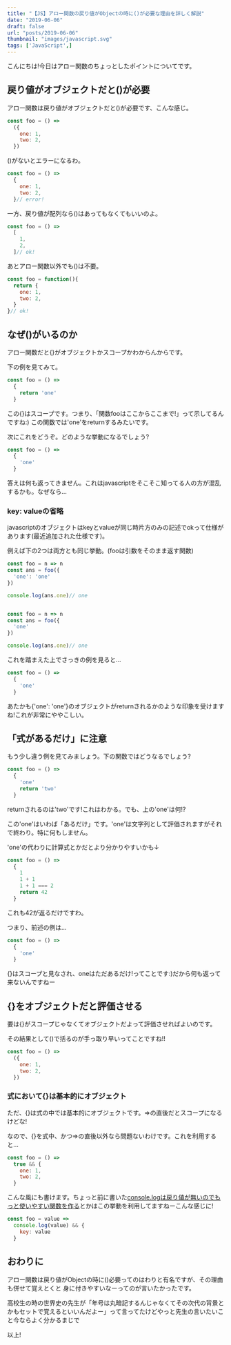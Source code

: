 ```yaml
---
title: "【JS】アロー関数の戻り値がObjectの時に()が必要な理由を詳しく解説"
date: "2019-06-06"
draft: false
url: "posts/2019-06-06"
thumbnail: "images/javascript.svg"
tags: ['JavaScript',]
---
```


こんにちは!今日はアロー関数のちょっとしたポイントについてです。

## 戻り値がオブジェクトだと()が必要

アロー関数は戻り値がオブジェクトだと()が必要です、こんな感じ。

```javascript
const foo = () =>
  ({
    one: 1,
    two: 2,
  })
```

()がないとエラーになるわ。

```javascript
const foo = () =>
  {
    one: 1,
    two: 2,
  }// error!
```

一方、戻り値が配列なら()はあってもなくてもいいのよ。

```javascript
const foo = () =>
  [
    1,
    2,
  ]// ok!
```

あとアロー関数以外でも()は不要。
```javascript
const foo = function(){
  return {
    one: 1,
    two: 2,
  }
}// ok!
```

## なぜ()がいるのか

アロー関数だと{}がオブジェクトかスコープかわからんからです。

下の例を見てみて。


```javascript
const foo = () =>
  {
    return 'one'
  }
```

この{}はスコープです。つまり、「関数fooはここからここまで!」って示してるんですね:)
この関数では'one'をreturnするみたいです。

次にこれをどうぞ。どのような挙動になるでしょう?

```javascript
const foo = () =>
  {
    'one'
  }
```

答えは何も返ってきません。これはjavascriptをそこそこ知ってる人の方が混乱するかも。なぜなら...

### key: valueの省略

javascriptのオブジェクトはkeyとvalueが同じ時片方のみの記述でokって仕様があります(最近追加された仕様です)。

例えば下の2つは両方とも同じ挙動。(fooは引数をそのまま返す関数)

```javascript
const foo = n => n
const ans = foo({
  'one': 'one'
})

console.log(ans.one)// one
```
```javascript

const foo = n => n
const ans = foo({
  'one'
})

console.log(ans.one)// one
```

これを踏まえた上でさっきの例を見ると...

```javascript
const foo = () =>
  {
    'one'
  }
```
あたかも{'one': 'one'}のオブジェクトがreturnされるかのような印象を受けますね!これが非常にややこしい。

## 「式があるだけ」に注意

もう少し違う例を見てみましょう。下の関数ではどうなるでしょう?

```javascript
const foo = () =>
  {
    'one'
    return 'two'
  }
```

returnされるのは'two'です!これはわかる。でも、上の'one'は何!?

この'one'はいわば「あるだけ」です。'one'は文字列として評価されますがそれで終わり。特に何もしません。

'one'の代わりに計算式とかだとより分かりやすいかも↓

```javascript
const foo = () =>
  {
    1
    1 + 1
    1 + 1 === 2
    return 42
  }
```

これも42が返るだけですわ。

つまり、前述の例は...

```javascript
const foo = () =>
  {
    'one'
  }
```

{}はスコープと見なされ、oneはただあるだけ!ってことです:)だから何も返って来ないんですねー


## {}をオブジェクトだと評価させる

要は{}がスコープじゃなくてオブジェクトだよって評価させればよいのです。

その結果として()で括るのが手っ取り早いってことですね!!

```javascript
const foo = () =>
  ({
    one: 1,
    two: 2,
  })
```

### 式において{}は基本的にオブジェクト

ただ、{}は式の中では基本的にオブジェクトです。=>の直後だとスコープになるけどな!

なので、{}を式中、かつ=>の直後以外なら問題ないわけです。これを利用すると...

```javascript
const foo = () =>
  true && {
    one: 1,
    two: 2,
  }
```

こんな風にも書けます。ちょっと前に書いた[console.logは戻り値が無いのでもっと使いやすい関数を作る](https://jsnotice.com/posts/2019-05-10)とかはこの挙動を利用してますねーこんな感じに!
```javascript
const foo = value =>
  console.log(value) && {
    key: value
  }
```

## おわりに

アロー関数は戻り値がObjectの時に()必要ってのはわりと有名ですが、その理由も併せて覚えとくと
身に付きやすいなーってのが言いたかったです。

高校生の時の世界史の先生が「年号は丸暗記するんじゃなくてその次代の背景とかもセットで覚えるといいんだよー」って言ってたけどやっと先生の言いたいこと今ならよく分かるまじで

以上!